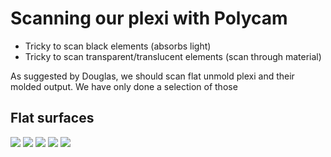 # Scanning our plexi with Polycam
- Tricky to scan black elements (absorbs light)
- Tricky to scan transparent/translucent elements (scan through material)

As suggested by Douglas, we should scan flat unmold plexi and their molded output. We have only done a selection of those

## Flat surfaces
![](/Devlog/img/jpg/2023-05-11-devlog-2601.jpeg)
![](/Devlog/img/jpg/2023-05-11-devlog-2602.jpeg)
![](/Devlog/img/jpg/2023-05-11-devlog-2603.jpeg)
![](/Devlog/img/jpg/2023-05-11-devlog-2604.jpeg)
![](/Devlog/img/jpg/2023-05-11-devlog-2605.jpeg)
